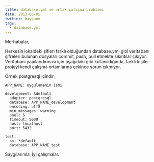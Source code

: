 ```yaml
---
title: database.yml ve ortak çalışma problemi
date: 2013-06-05
twitter: baygunm
tags:
  - database.yml
---
```


Merhabalar,

Herkesin lokaldeki şifleri farklı olduğundan database.yml gibi veritabanı şifreleri bulunan dosyaları commit, push, pull etmekte sıkıntılar çıkıyor. Veritabanı yapılandırması için aşağıdaki gibi kullanıldığında, farklı kişiler projeyi kendi çalışma ortamlarına çekince sorun çıkmıyor.

Örnek postgresql içindir.

    APP_NAME: Uygulamanın ismi

    development: &default
      adapter: postgresql
      database: APP_NAME_development
      encoding: utf8
      min_messages: warning
      pool: 5
      timeout: 5000
      host: localhost
      port: 5432

    test:
      <<: *default
      database: APP_NAME_test


Saygılarımla,
İyi çalışmalar.
